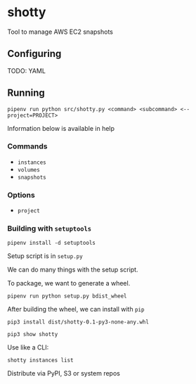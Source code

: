 # shotty

Tool to manage AWS EC2 snapshots

## Configuring

TODO: YAML

## Running

`pipenv run python src/shotty.py <command> <subcommand> <--project=PROJECT>`

Information below is available in help

### Commands

- `instances`
- `volumes`
- `snapshots`

### Options

- `project`

### Building with `setuptools`

`pipenv install -d setuptools`

Setup script is in `setup.py`

We can do many things with the setup script.

To package, we want to generate a wheel.

`pipenv run python setup.py bdist_wheel`

After building the wheel, we can install with `pip`

`pip3 install dist/shotty-0.1-py3-none-any.whl`

`pip3 show shotty`

Use like a CLI:

`shotty instances list`

Distribute via PyPI, S3 or system repos
